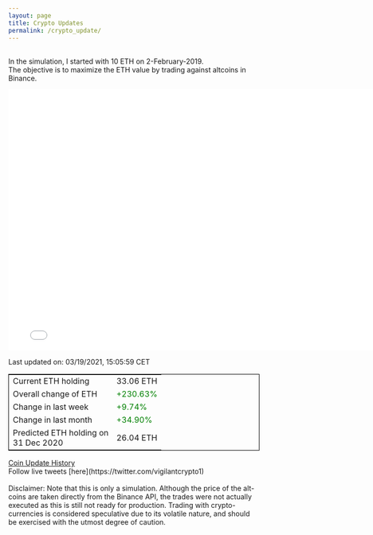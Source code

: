 ```yaml
---
layout: page
title: Crypto Updates
permalink: /crypto_update/
---
```

<!-- Global site tag (gtag.js) - Google Analytics -->
<script async src="https://www.googletagmanager.com/gtag/js?id=UA-103831149-5"></script>
<script>
  window.dataLayer = window.dataLayer || [];
  function gtag(){dataLayer.push(arguments);}
  gtag('js', new Date());

  gtag('config', 'UA-103831149-5');
</script>
<br>In the simulation, I started with 10 ETH on 2-February-2019.<br>The objective is to maximize the ETH value by trading against altcoins 
in Binance.

<iframe width="775" height="525" frameborder="0" scrolling="no" src="//plotly.com/~vikramaditya91/109.embed"></iframe>

Last updated on: 03/19/2021, 15:05:59 CET 
<table style="border:1px solid black;margin-left:auto;margin-right:auto;">
	<tbody>
	<tr>
		<td>Current ETH holding</td>
		<td>     33.06 ETH</td>
	</tr>
	<tr>
		<td>Overall change of ETH</td>
		<td><font color="green">+230.63%</font></td>
	</tr>
	<tr>
		<td>Change in last week</td>
		<td><font color="green">+9.74%</font></td>
	</tr>
	<tr>
		<td>Change in last month</td>
		<td><font color="green">+34.90%</font></td>
	</tr>
    <tr>
		<td>Predicted ETH holding on<br>31 Dec 2020</td>
		<td>     26.04 ETH</td>
	</tr>
	</tbody>
</table>
<a href="{{ site.baseurl }}/crypto_history">Coin Update History</a>
<br>
Follow live tweets [here](https://twitter.com/vigilantcrypto1)
<br>
<br>
Disclaimer:
Note that this is only a simulation. Although the price of the alt-coins are taken directly from the Binance API, the trades were not actually executed as this is still not ready for production.
Trading with crypto-currencies is considered speculative due to its volatile nature, and should be exercised with the utmost degree of caution.
